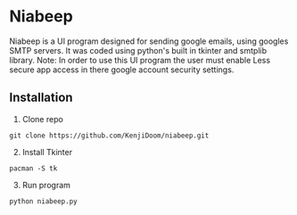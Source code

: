 # Niabeep
Niabeep is a UI program designed for sending google emails, using googles SMTP servers. It was coded using python's built in tkinter and smtplib library. Note: In order to use this UI program the user must enable Less secure app access in there google account security settings. 

## Installation 
1. Clone repo
```
git clone https://github.com/KenjiDoom/niabeep.git
```
2. Install Tkinter
```
pacman -S tk
```
3. Run program
```
python niabeep.py
```

